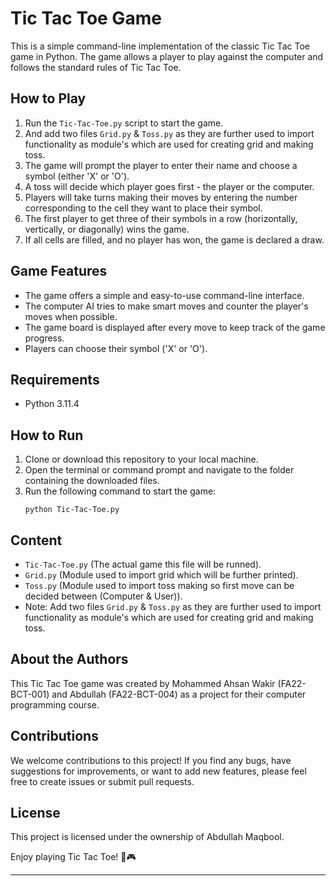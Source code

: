 # Tic Tac Toe Game

This is a simple command-line implementation of the classic Tic Tac Toe game in Python. The game allows a player to play against the computer and follows the standard rules of Tic Tac Toe.

## How to Play

1. Run the `Tic-Tac-Toe.py` script to start the game.
2. And add two files `Grid.py` & `Toss.py` as they are further used to import functionality as module's which are used for creating grid and making toss.
3. The game will prompt the player to enter their name and choose a symbol (either 'X' or 'O').
4. A toss will decide which player goes first - the player or the computer.
5. Players will take turns making their moves by entering the number corresponding to the cell they want to place their symbol.
6. The first player to get three of their symbols in a row (horizontally, vertically, or diagonally) wins the game.
7. If all cells are filled, and no player has won, the game is declared a draw.

## Game Features

- The game offers a simple and easy-to-use command-line interface.
- The computer AI tries to make smart moves and counter the player's moves when possible.
- The game board is displayed after every move to keep track of the game progress.
- Players can choose their symbol ('X' or 'O').

## Requirements

- Python 3.11.4

## How to Run

1. Clone or download this repository to your local machine.
2. Open the terminal or command prompt and navigate to the folder containing the downloaded files.
3. Run the following command to start the game:
   ```
   python Tic-Tac-Toe.py
   ```
## Content
- `Tic-Tac-Toe.py` (The actual game this file will be runned).
- `Grid.py` (Module used to import grid which will be further printed).
- `Toss.py` (Module used to import toss making so first move can be decided between (Computer & User)).
- Note:
        Add two files `Grid.py` & `Toss.py` as they are further used to import functionality as module's which are used for creating grid and making toss.
      
## About the Authors

This Tic Tac Toe game was created by Mohammed Ahsan Wakir (FA22-BCT-001) and Abdullah (FA22-BCT-004) as a project for their computer programming course.

## Contributions

We welcome contributions to this project! If you find any bugs, have suggestions for improvements, or want to add new features, please feel free to create issues or submit pull requests.

## License

This project is licensed under the ownership of Abdullah Maqbool.

Enjoy playing Tic Tac Toe! 🎉🎮

---
